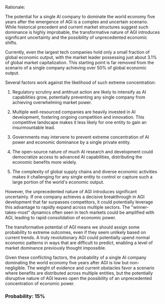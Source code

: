 Rationale:

The potential for a single AI company to dominate the world economy five years after the emergence of AGI is a complex and uncertain scenario. While historical precedent and current market structures suggest such dominance is highly improbable, the transformative nature of AGI introduces significant uncertainty and the possibility of unprecedented economic shifts.

Currently, even the largest tech companies hold only a small fraction of global economic output, with the market leader possessing just about 3.1% of global market capitalization. This starting point is far removed from the scenario of a single company achieving over 50% of global economic output.

Several factors work against the likelihood of such extreme concentration:

1. Regulatory scrutiny and antitrust action are likely to intensify as AI capabilities grow, potentially preventing any single company from achieving overwhelming market power.

2. Multiple well-resourced companies are heavily invested in AI development, fostering ongoing competition and innovation. This competitive landscape makes it less likely for one entity to gain an insurmountable lead.

3. Governments may intervene to prevent extreme concentration of AI power and economic dominance by a single private entity.

4. The open-source nature of much AI research and development could democratize access to advanced AI capabilities, distributing the economic benefits more widely.

5. The complexity of global supply chains and diverse economic activities makes it challenging for any single entity to control or capture such a large portion of the world's economic output.

However, the unprecedented nature of AGI introduces significant uncertainty. If one company achieves a decisive breakthrough in AGI development that far surpasses competitors, it could potentially leverage this advantage to rapidly expand across multiple sectors. The "winner-takes-most" dynamics often seen in tech markets could be amplified with AGI, leading to rapid consolidation of economic power.

The transformative potential of AGI means we should assign some probability to extreme outcomes, even if they seem unlikely based on current trends. A truly revolutionary AGI could potentially upend normal economic patterns in ways that are difficult to predict, enabling a level of market dominance previously thought impossible.

Given these conflicting factors, the probability of a single AI company dominating the world economy five years after AGI is low but non-negligible. The weight of evidence and current obstacles favor a scenario where benefits are distributed across multiple entities, but the potentially disruptive nature of AGI leaves open the possibility of an unprecedented concentration of economic power.

### Probability: 15%